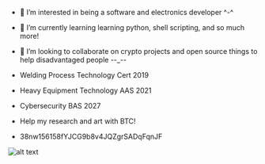 
- 👀 I’m interested in being a software and electronics developer ^-^
- 🌱 I’m currently learning learning python, shell scripting, and so much more!
- 💞️ I’m looking to collaborate on crypto projects and open source things to help disadvantaged people --_--


- Welding Process Technology Cert 2019
- Heavy Equipment Technology AAS 2021
- Cybersecurity BAS 2027


- Help my research and art with BTC!
- 38nw156158fYJCG9b8v4JQZgrSADqFqnJF
  
  
![alt text](https://wakatime.com/share/@nbiish/f1d11149-3124-4141-a99a-f41146ddbd04.svg)
